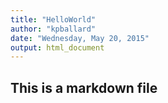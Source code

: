 ```yaml
---
title: "HelloWorld"
author: "kpballard"
date: "Wednesday, May 20, 2015"
output: html_document
---
```




## This is a markdown file
